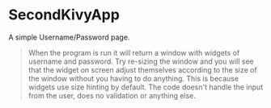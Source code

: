 # SecondKivyApp

A simple Username/Password page.
>When the program is run it will return a window with widgets of username and password.
>Try re-sizing the window and you will see that the widget on screen adjust themselves according to the size of the window without you having to do anything. This is because widgets use size hinting by default.
>The code doesn't handle the input from the user, does no validation or anything else.
